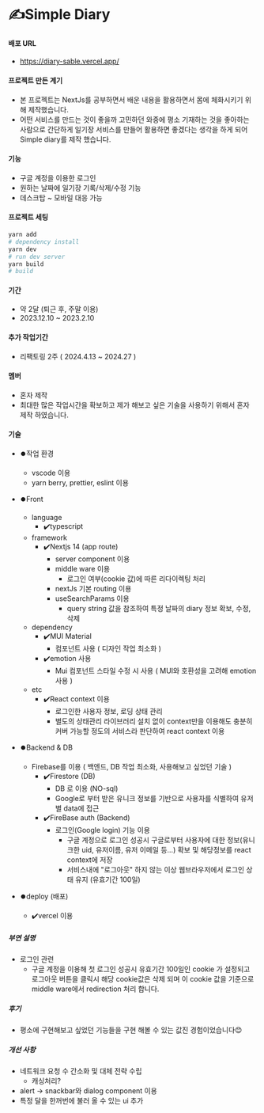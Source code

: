 # ✍️Simple Diary

#### 배포 URL

- https://diary-sable.vercel.app/

#### 프로젝트 만든 계기

- 본 프로젝트는 NextJs를 공부하면서 배운 내용을 활용하면서 몸에 체화시키기 위해 제작했습니다.
- 어떤 서비스를 만드는 것이 좋을까 고민하던 와중에 평소 기재하는 것을 좋아하는 사람으로 간단하게 일기장 서비스를 만들어 활용하면 좋겠다는 생각을 하게 되어 Simple diary를 제작 했습니다.

#### 기능

- 구글 계정을 이용한 로그인
- 원하는 날짜에 일기장 기록/삭제/수정 기능
- 데스크탑 ~ 모바일 대응 가능

#### 프로젝트 세팅

```bash
yarn add
# dependency install
yarn dev
# run dev server
yarn build
# build
```

#### 기간
- 약 2달 (퇴근 후, 주말 이용)
- 2023.12.10 ~ 2023.2.10

#### 추가 작업기간
- 리팩토링 2주 ( 2024.4.13 ~ 2024.27 )


#### 멤버

- 혼자 제작
- 최대한 많은 작업시간을 확보하고 제가 해보고 싶은 기술을 사용하기 위해서 혼자 제작 하였습니다.

#### 기술

- ⏺️작업 환경
  - vscode 이용
  - yarn berry, prettier, eslint 이용
- ⏺️Front
  - language
    - ✔️typescript
  - framework
    - ✔️Nextjs 14 (app route)
      - server component 이용   
      - middle ware 이용
        - 로그인 여부(cookie 값)에 따른 리다이렉팅 처리
      - nextJs 기본 routing 이용
      - useSearchParams 이용
        - query string 값을 참조하여 특정 날짜의 diary 정보 확보, 수정, 삭제
  - dependency
    - ✔️MUI Material
      - 컴포넌트 사용 ( 디자인 작업 최소화 )
    - ✔️emotion 사용
      - Mui 컴포넌트 스타일 수정 시 사용 ( MUI와 호환성을 고려해 emotion 사용 )
  - etc
    - ✔️React context 이용
      - 로그인한 사용자 정보, 로딩 상태 관리
      - 별도의 상태관리 라이브러리 설치 없이 context만을 이용해도 충분히 커버 가능할 정도의 서비스라 판단하여 react context 이용
- ⏺️Backend & DB
  - Firebase를 이용 ( 백엔드, DB 작업 최소화, 사용해보고 싶었던 기술 )
    - ✔️Firestore (DB)
      - DB 로 이용 (NO-sql)
      - Google로 부터 받은 유니크 정보를 기반으로 사용자를 식별하여 유저별 data에 접근
    - ✔️FireBase auth (Backend)
      - 로그인(Google login) 기능 이용
        - 구글 계정으로 로그인 성공시 구글로부터 사용자에 대한 정보(유니크한 uid, 유저이름, 유저 이메일 등...) 확보 및 해당정보를 react context에 저장
        - 서비스내에 "로그아웃" 하지 않는 이상 웹브라우저에서 로그인 상태 유지 (유효기간 100일)
- ⏺️deploy (배포)

  - ✔️vercel 이용

##### 부연 설명

- 로그인 관련
  - 구글 계정을 이용해 첫 로그인 성공시 유효기간 100일인 cookie 가 설정되고 로그아웃 버튼을 클릭시 해당 cookie값은 삭제 되며 이 cookie 값을 기준으로 middle ware에서 redirection 처리 합니다.

##### 후기

- 평소에 구현해보고 싶었던 기능들을 구현 해볼 수 있는 값진 경험이었습니다😊

##### 개선 사항 
- 네트워크 요청 수 간소화 및 대체 전략 수립
  - 캐싱처리?      
- alert -> snackbar와 dialog component 이용
- 특정 달을 한꺼번에 불러 올 수 있는 ui 추가 

